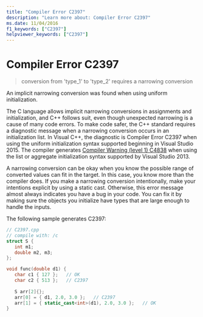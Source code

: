 ```yaml
---
title: "Compiler Error C2397"
description: "Learn more about: Compiler Error C2397"
ms.date: 11/04/2016
f1_keywords: ["C2397"]
helpviewer_keywords: ["C2397"]
---
```

# Compiler Error C2397

> conversion from 'type_1' to 'type_2' requires a narrowing conversion

An implicit narrowing conversion was found when using uniform initialization.

The C language allows implicit narrowing conversions in assignments and initialization, and C++ follows suit, even though unexpected narrowing is a cause of many code errors. To make code safer, the C++ standard requires a diagnostic message when a narrowing conversion occurs in an initialization list. In Visual C++, the diagnostic is Compiler Error C2397 when using the uniform initialization syntax supported beginning in Visual Studio 2015. The compiler generates [Compiler Warning (level 1) C4838](../../error-messages/compiler-warnings/compiler-warning-level-1-c4838.md) when using the list or aggregate initialization syntax supported by Visual Studio 2013.

A narrowing conversion can be okay when you know the possible range of converted values can fit in the target. In this case, you know more than the compiler does. If you make a narrowing conversion intentionally, make your intentions explicit by using a static cast. Otherwise, this error message almost always indicates you have a bug in your code. You can fix it by making sure the objects you initialize have types that are large enough to handle the inputs.

The following sample generates C2397:

```cpp
// C2397.cpp
// compile with: /c
struct S {
   int m1;
   double m2, m3;
};

void func(double d1) {
   char c1 { 127 };   // OK
   char c2 { 513 };   // C2397
   
   S arr[2]{};
   arr[0] = { d1, 2.0, 3.0 };   // C2397
   arr[1] = { static_cast<int>(d1), 2.0, 3.0 };   // OK
}
```
